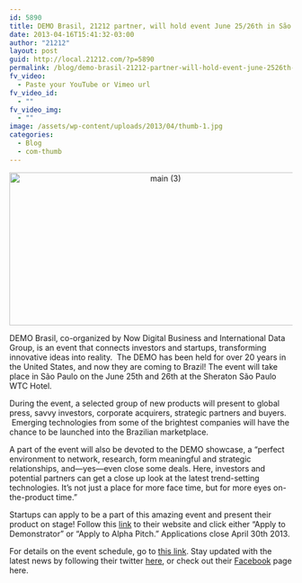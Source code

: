```yaml
---
id: 5890
title: DEMO Brasil, 21212 partner, will hold event June 25/26th in São Paulo!
date: 2013-04-16T15:41:32-03:00
author: "21212"
layout: post
guid: http://local.21212.com/?p=5890
permalink: /blog/demo-brasil-21212-partner-will-hold-event-june-2526th-in-sao-paulo/
fv_video:
  - Paste your YouTube or Vimeo url
fv_video_id:
  - ""
fv_video_img:
  - ""
image: /assets/wp-content/uploads/2013/04/thumb-1.jpg
categories:
  - Blog
  - com-thumb
---
```

<p dir="ltr" style="text-align: center;">
  <a href="http://local.21212.com/assets/wp-content/uploads/2013/04/main-3.jpg"><img class="size-full wp-image-5892 aligncenter" alt="main (3)" src="{{ site.url }}/assets/wp-content/uploads/2013/04/main-3.jpg" width="540" height="272" srcset="{{ site.url }}/assets/wp-content/uploads/2013/04/main-3.jpg 540w, {{ site.url }}/assets/wp-content/uploads/2013/04/main-3-300x151.jpg 300w" sizes="(max-width: 540px) 100vw, 540px" /></a>
</p>

<p dir="ltr">
  DEMO Brasil, co-organized by Now Digital Business and International Data Group, is an event that connects investors and startups, transforming innovative ideas into reality.  The DEMO has been held for over 20 years in the United States, and now they are coming to Brazil! The event will take place in São Paulo on the June 25th and 26th at the Sheraton São Paulo WTC Hotel.
</p>

During the event, a selected group of new products will present to global press, savvy investors, corporate acquirers, strategic partners and buyers.  Emerging technologies from some of the brightest companies will have the chance to be launched into the Brazilian marketplace.

A part of the event will also be devoted to the DEMO showcase, a “perfect environment to network, research, form meaningful and strategic relationships, and—yes—even close some deals. Here, investors and potential partners can get a close up look at the latest trend-setting technologies. It’s not just a place for more face time, but for more eyes on-the-product time.”

Startups can apply to be a part of this amazing event and present their product on stage! Follow this [link](http://www.demobrasil.com.br/en/) to their website and click either “Apply to Demonstrator” or “Apply to Alpha Pitch.” Applications close April 30th 2013.

For details on the event schedule, go to [this link](http://www.demobrasil.com.br/en/programme/). Stay updated with the latest news by following their twitter [here](https://twitter.com/DEMOBrasil), or check out their [Facebook](https://www.facebook.com/pages/DEMO-Brasil/494821417235749?fref=ts) page here.